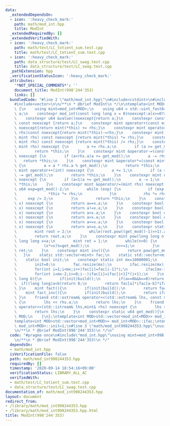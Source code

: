 ```yaml
---
data:
  _extendedDependsOn:
  - icon: ':heavy_check_mark:'
    path: math/mod_int.hpp
    title: ModInt
  _extendedRequiredBy: []
  _extendedVerifiedWith:
  - icon: ':heavy_check_mark:'
    path: math/test/LC_totient_sum.test.cpp
    title: math/test/LC_totient_sum.test.cpp
  - icon: ':heavy_check_mark:'
    path: data_structure/test/LC_swag.test.cpp
    title: data_structure/test/LC_swag.test.cpp
  _pathExtension: hpp
  _verificationStatusIcon: ':heavy_check_mark:'
  attributes:
    '*NOT_SPECIAL_COMMENTS*': ''
    document_title: ModInt(998'244'353)
    links: []
  bundledCode: "#line 2 \"math/mod_int.hpp\"\n#include<cstdint>\n#include<iostream>\n\
    #include<vector>\n\n/**\n * @brief ModInt\n */\n\ntemplate<int MOD>\nstruct mod_int\
    \ {\n    using mint=mod_int<MOD>;\n    using u64 = std::uint_fast64_t;\n    u64\
    \ a;\n    constexpr mod_int(const long long x = 0)noexcept:a(x>=0?x%get_mod():get_mod()-(-x)%get_mod()){}\n\
    \    constexpr u64 &value()noexcept{return a;}\n    constexpr const u64 &value()\
    \ const noexcept {return a;}\n    constexpr mint operator+(const mint rhs)const\
    \ noexcept{return mint(*this) += rhs;}\n    constexpr mint operator-(const mint\
    \ rhs)const noexcept{return mint(*this)-=rhs;}\n    constexpr mint operator*(const\
    \ mint rhs) const noexcept {return mint(*this) *= rhs;}\n    constexpr mint operator/(const\
    \ mint rhs) const noexcept {return mint(*this) /= rhs;}\n    constexpr mint &operator+=(const\
    \ mint rhs) noexcept {\n        a += rhs.a;\n        if (a >= get_mod())a -= get_mod();\n\
    \        return *this;\n    }\n    constexpr mint &operator-=(const mint rhs)\
    \ noexcept {\n        if (a<rhs.a)a += get_mod();\n        a -= rhs.a;\n     \
    \   return *this;\n    }\n    constexpr mint &operator*=(const mint rhs) noexcept\
    \ {\n        a = a * rhs.a % get_mod();\n        return *this;\n    }\n    constexpr\
    \ mint operator++(int) noexcept {\n        a += 1;\n        if (a >= get_mod())a\
    \ -= get_mod();\n        return *this;\n    }\n    constexpr mint operator--(int)\
    \ noexcept {\n        if (a<1)a += get_mod();\n        a -= 1;\n        return\
    \ *this;\n    }\n    constexpr mint &operator/=(mint rhs) noexcept {\n       \
    \ u64 exp=get_mod()-2;\n        while (exp) {\n            if (exp % 2) {\n  \
    \              *this *= rhs;\n            }\n            rhs *= rhs;\n       \
    \     exp /= 2;\n        }\n        return *this;\n    }\n    constexpr bool operator==(mint\
    \ x) noexcept {\n        return a==x.a;\n    }\n    constexpr bool operator!=(mint\
    \ x) noexcept {\n        return a!=x.a;\n    }\n    constexpr bool operator<(mint\
    \ x) noexcept {\n        return a<x.a;\n    }\n    constexpr bool operator>(mint\
    \ x) noexcept {\n        return a>x.a;\n    }\n    constexpr bool operator<=(mint\
    \ x) noexcept {\n        return a<=x.a;\n    }\n    constexpr bool operator>=(mint\
    \ x) noexcept {\n        return a>=x.a;\n    }\n    constexpr static int root(){\n\
    \        mint root = 2;\n        while(root.pow((get_mod()-1)>>1).a==1)root++;\n\
    \        return root.a;\n    }\n    constexpr mint pow(long long n){\n       \
    \ long long x=a;\n        mint ret = 1;\n        while(n>0) {\n            if(n&1)(ret*=x);\n\
    \            (x*=x)%=get_mod();\n            n>>=1;\n        }\n        return\
    \ ret;\n    }\n    constexpr mint inv(){\n        return pow(get_mod()-2);\n \
    \   }\n    static std::vector<mint> fac;\n    static std::vector<mint> ifac;\n\
    \    static bool init;\n    constexpr static int mx=10000001;\n    void build(){\n\
    \        init=0;\n        fac.resize(mx);\n        ifac.resize(mx);\n        fac[0]=1,ifac[0]=1;\n\
    \        for(int i=1;i<mx;i++)fac[i]=fac[i-1]*i;\n        ifac[mx-1]=fac[mx-1].inv();\n\
    \        for(int i=mx-2;i>=0;i--)ifac[i]=ifac[i+1]*(i+1);\n    }\n    mint comb(long\
    \ long b){\n        if(init)build();\n        if(a==0&&b==0)return 1;\n      \
    \  if((long long)a<b)return 0;\n        return fac[a]*ifac[a-b]*ifac[b];\n   \
    \ }\n    mint fact(){\n        if(init)build();\n        return fac[a];\n    }\n\
    \    mint fact_inv(){\n        if(init)build();\n        return ifac[a];\n   \
    \ }\n    friend std::ostream& operator<<(std::ostream& lhs, const mint& rhs) noexcept\
    \ {\n        lhs << rhs.a;\n        return lhs;\n    }\n    friend std::istream&\
    \ operator>>(std::istream& lhs,mint& rhs) noexcept {\n        lhs >> rhs.a;\n\
    \        return lhs;\n    }\n    constexpr static u64 get_mod(){\n        return\
    \ MOD;\n    }\n};\ntemplate<int MOD>std::vector<mod_int<MOD>> mod_int<MOD>::fac;\n\
    template<int MOD>std::vector<mod_int<MOD>> mod_int<MOD>::ifac;\ntemplate<int MOD>bool\
    \ mod_int<MOD>::init=1;\n#line 3 \"math/mod_int998244353.hpp\"\nusing mint=mod_int<998'244'353>;\n\
    \n/**\n * @brief ModInt(998'244'353)\n */\n"
  code: "#pragma once\n#include\"mod_int.hpp\"\nusing mint=mod_int<998'244'353>;\n\
    \n/**\n * @brief ModInt(998'244'353)\n */"
  dependsOn:
  - math/mod_int.hpp
  isVerificationFile: false
  path: math/mod_int998244353.hpp
  requiredBy: []
  timestamp: '2020-09-14 18:54:16+09:00'
  verificationStatus: LIBRARY_ALL_AC
  verifiedWith:
  - math/test/LC_totient_sum.test.cpp
  - data_structure/test/LC_swag.test.cpp
documentation_of: math/mod_int998244353.hpp
layout: document
redirect_from:
- /library/math/mod_int998244353.hpp
- /library/math/mod_int998244353.hpp.html
title: ModInt(998'244'353)
---
```

